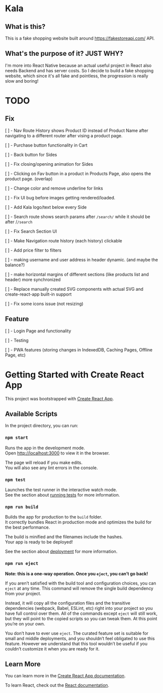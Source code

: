 # Kala

## What is this?

This is a fake shopping website built around https://fakestoreapi.com/ API.

## What's the purpose of it? JUST WHY?

I'm more into React Native because an actual useful project in React also needs Backend and has server costs. So I decide to build a fake shopping website, which since it's all fake and pointless, the progression is really slow and boring!

# TODO

## Fix

[ ] - Nav Route History shows Product ID instead of Product Name after navigating to a different router after vising a product page.

[ ] - Purchase button functionality in Cart

[ ] - Back button for Sides

[ ] - Fix closing/opening animation for Sides

[ ] - Clicking on Fav button in a product in Products Page, also opens the product page. (overlap)

[ ] - Change color and remove underline for links

[ ] - Fix UI bug before images getting rendered/loaded.

[ ] - Add Kala logo/text below every Side

[ ] - Search route shows search params after `/search/` while it should be after /`/search`

[ ] - Fix Search Section UI

[ ] - Make Navigation route history (each history) clickable

[ ] - Add price filter to filters

[ ] - making username and user address in header dynamic. (and maybe the balance?)

[ ] - make horizontal margins of different sections (like products list and header) more synchronized

[ ] - Replace manually created SVG components with actual SVG and create-react-app built-in support

[ ] - Fix some icons issue (not resizing)

## Feature

[ ] - Login Page and functionality

[ ] - Testing

[ ] - PWA features (storing changes in IndexedDB, Caching Pages, Offline Page, etc)

# Getting Started with Create React App

This project was bootstrapped with [Create React App](https://github.com/facebook/create-react-app).

## Available Scripts

In the project directory, you can run:

### `npm start`

Runs the app in the development mode.\
Open [http://localhost:3000](http://localhost:3000) to view it in the browser.

The page will reload if you make edits.\
You will also see any lint errors in the console.

### `npm test`

Launches the test runner in the interactive watch mode.\
See the section about [running tests](https://facebook.github.io/create-react-app/docs/running-tests) for more information.

### `npm run build`

Builds the app for production to the `build` folder.\
It correctly bundles React in production mode and optimizes the build for the best performance.

The build is minified and the filenames include the hashes.\
Your app is ready to be deployed!

See the section about [deployment](https://facebook.github.io/create-react-app/docs/deployment) for more information.

### `npm run eject`

**Note: this is a one-way operation. Once you `eject`, you can’t go back!**

If you aren’t satisfied with the build tool and configuration choices, you can `eject` at any time. This command will remove the single build dependency from your project.

Instead, it will copy all the configuration files and the transitive dependencies (webpack, Babel, ESLint, etc) right into your project so you have full control over them. All of the commands except `eject` will still work, but they will point to the copied scripts so you can tweak them. At this point you’re on your own.

You don’t have to ever use `eject`. The curated feature set is suitable for small and middle deployments, and you shouldn’t feel obligated to use this feature. However we understand that this tool wouldn’t be useful if you couldn’t customize it when you are ready for it.

## Learn More

You can learn more in the [Create React App documentation](https://facebook.github.io/create-react-app/docs/getting-started).

To learn React, check out the [React documentation](https://reactjs.org/).
